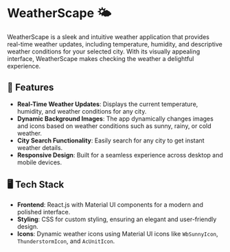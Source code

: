 # WeatherScape 🌤️

WeatherScape is a sleek and intuitive weather application that provides real-time weather updates, including temperature, humidity, and descriptive weather conditions for your selected city. With its visually appealing interface, WeatherScape makes checking the weather a delightful experience.

## 🌟 Features
- **Real-Time Weather Updates**: Displays the current temperature, humidity, and weather conditions for any city.
- **Dynamic Background Images**: The app dynamically changes images and icons based on weather conditions such as sunny, rainy, or cold weather.
- **City Search Functionality**: Easily search for any city to get instant weather details.
- **Responsive Design**: Built for a seamless experience across desktop and mobile devices.

## 🖥️ Tech Stack
- **Frontend**: React.js with Material UI components for a modern and polished interface.
- **Styling**: CSS for custom styling, ensuring an elegant and user-friendly design.
- **Icons**: Dynamic weather icons using Material UI icons like `WbSunnyIcon`, `ThunderstormIcon`, and `AcUnitIcon`.
